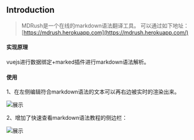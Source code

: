 ## **Introduction**
>MDRush是一个在线的markdown语法翻译工具。
可以通过如下地址：
[https://mdrush.herokuapp.com](https://mdrush.herokuapp.com/)

#### **实现原理**

vuejs进行数据绑定+marked插件进行markdown语法解析。


#### **使用**

1、在左侧编辑符合markdown语法的文本可以再右边被实时的渲染出来。

![展示](https://github.com/qcer/updo/raw/master/public/img/img1.png)

2、增加了快速查看markdown语法教程的侧边栏：

![展示](https://github.com/qcer/updo/raw/master/public/img/img2.png)
